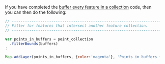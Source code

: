 If you have completed the [buffer every feature in a collection](../../code/fc/map_buffer.md) code, then you can then do the following:   

``` js
// ----------------------------------------------------------------------------
// Filter for features that intersect another feature collection.
// ----------------------------------------------------------------------------

var points_in_buffers = point_collection
  .filterBounds(buffers)
;

Map.addLayer(points_in_buffers, {color:'magenta'}, 'Points in buffers from name filter',0);


```

